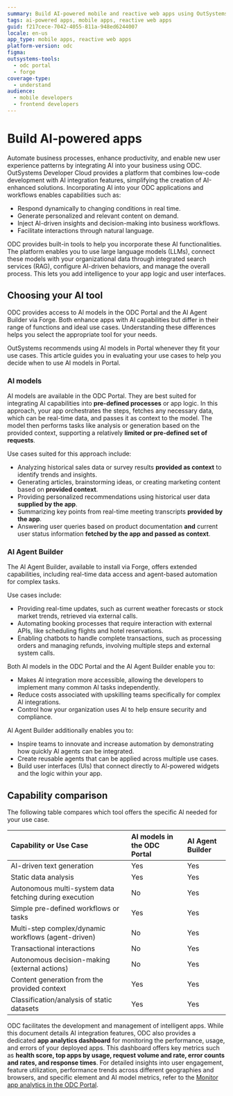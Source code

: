 ```yaml
---
summary: Build AI-powered mobile and reactive web apps using OutSystems Developer Cloud (ODC).
tags: ai-powered apps, mobile apps, reactive web apps
guid: f217cece-7042-4055-811a-948ed6244007
locale: en-us
app_type: mobile apps, reactive web apps
platform-version: odc
figma:
outsystems-tools:
  - odc portal
  - forge
coverage-type:
  - understand
audience:
  - mobile developers
  - frontend developers
---
```


# Build AI-powered apps

Automate business processes, enhance productivity, and enable new user experience patterns by integrating AI into your business using ODC. OutSystems Developer Cloud provides a platform that combines low-code development with AI integration features, simplifying the creation of AI-enhanced solutions. Incorporating AI into your ODC applications and workflows enables capabilities such as:

* Respond dynamically to changing conditions in real time.  
* Generate personalized and relevant content on demand.  
* Inject AI-driven insights and decision-making into business workflows.  
* Facilitate interactions through natural language.

ODC provides built-in tools to help you incorporate these AI functionalities. The platform enables you to use large language models (LLMs), connect these models with your organizational data through integrated search services (RAG), configure AI-driven behaviors, and manage the overall process. This lets you add intelligence to your app logic and user interfaces.

## Choosing your Al tool

ODC provides access to Al models in the ODC Portal and the Al Agent Builder via Forge. Both enhance apps with Al capabilities but differ in their range of functions and ideal use cases. Understanding these differences helps you select the appropriate tool for your needs.

<div class="info" markdown="1">

OutSystems recommends using Al models in Portal whenever they fit your use cases. This article guides you in evaluating your use cases to help you decide when to use Al models in Portal.

</div>

### Al models

AI models are available in the ODC Portal. They are best suited for integrating AI capabilities into **pre-defined processes** or app logic. In this approach, your app orchestrates the steps, fetches any necessary data, which can be real-time data, and passes it as context to the model. The model then performs tasks like analysis or generation based on the provided context, supporting a relatively **limited or pre-defined set of requests**.

Use cases suited for this approach include: 

* Analyzing historical sales data or survey results **provided as context** to identify trends and insights.
* Generating articles, brainstorming ideas, or creating marketing content based on **provided context**.  
* Providing personalized recommendations using historical user data **supplied by the app**.  
* Summarizing key points from real-time meeting transcripts **provided by the app**.  
* Answering user queries based on product documentation **and** current user status information **fetched by the app and passed as context**.

### Al Agent Builder

The Al Agent Builder, available to install via Forge, offers extended capabilities, including real-time data access and agent-based automation for complex tasks.

Use cases include:

* Providing real-time updates, such as current weather forecasts or stock market trends, retrieved via external calls.  
* Automating booking processes that require interaction with external APIs, like scheduling flights and hotel reservations.
* Enabling chatbots to handle complete transactions, such as processing orders and managing refunds, involving multiple steps and external system calls.

Both Al models in the ODC Portal and the Al Agent Builder enable you to:

* Makes Al integration more accessible, allowing the developers to implement many common Al tasks independently.
* Reduce costs associated with upskilling teams specifically for complex Al integrations.
* Control how your organization uses Al to help ensure security and compliance.

Al Agent Builder additionally enables you to:

* Inspire teams to innovate and increase automation by demonstrating how quickly Al agents can be integrated.
* Create reusable agents that can be applied across multiple use cases.
* Build user interfaces (Uls) that connect directly to Al-powered widgets and the logic within your app.

## Capability comparison

The following table compares which tool offers the specific Al needed for your use case.

| Capability or Use Case | AI models in the ODC Portal | AI Agent Builder |
| :---- | :---- | :---- |
| AI-driven text generation | Yes | Yes |
| Static data analysis | Yes | Yes |
| Autonomous multi-system data fetching during execution | No | Yes |
| Simple pre-defined workflows or tasks | Yes | Yes |
| Multi-step complex/dynamic workflows (agent-driven) | No | Yes |
| Transactional interactions | No | Yes |
| Autonomous decision-making (external actions) | No | Yes |
| Content generation from the provided context | Yes | Yes |
| Classification/analysis of static datasets | Yes | Yes |

ODC facilitates the development and management of intelligent apps. While this document details AI integration features, ODC also provides a dedicated **app analytics dashboard** for monitoring the performance, usage, and errors of your deployed apps. This dashboard offers key metrics such as **health score, top apps by usage, request volume and rate, error counts and rates, and response times**. For detailed insights into user engagement, feature utilization, performance trends across different geographies and browsers, and specific element and AI model metrics, refer to the [Monitor app analytics in the ODC Portal](../../monitor-and-troubleshoot/app-health.md).
